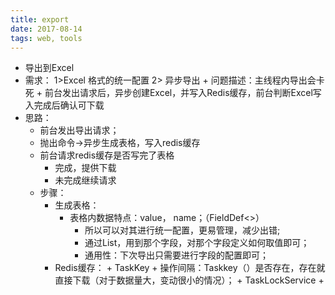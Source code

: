 ```yaml
---
title: export
date: 2017-08-14
tags: web, tools
---
```


+ 导出到Excel
+ 需求：
    1>Excel 格式的统一配置
    2> 异步导出
        + 问题描述：主线程内导出会卡死
        + 前台发出请求后，异步创建Excel，并写入Redis缓存，前台判断Excel写入完成后确认可下载
+ 思路：
    + 前台发出导出请求；
    + 抛出命令->异步生成表格，写入redis缓存
    + 前台请求redis缓存是否写完了表格
        +  完成，提供下载
        + 未完成继续请求
    + 步骤：
        +  生成表格：
            + 表格内数据特点：value， name；（FieldDef<>）
                + 所以可以对其进行统一配置，更易管理，减少出错;
                + 通过List，用到那个字段，对那个字段定义如何取值即可；
                + 通用性：下次导出只需要进行字段的配置即可；
        + Redis缓存：
                + TaskKey
                + 操作间隔：Taskkey（）是否存在，存在就直接下载（对于数据量大，变动很小的情况）；
                    + TaskLockService
                        + 